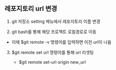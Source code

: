 ## 레포지토리 url 변경

1. git 저장소 setting 메뉴에서 레포지토리 이름 변경

2. git bash를 통해 해당 프로젝트 로컬경로로 이동
  - 이때 $git remote -v 명령어를 입력하면 이전 url이 나옴

3. $git remote set url 명령어를 통해 url 리셋팅

   - $git remote set-url origin new_url